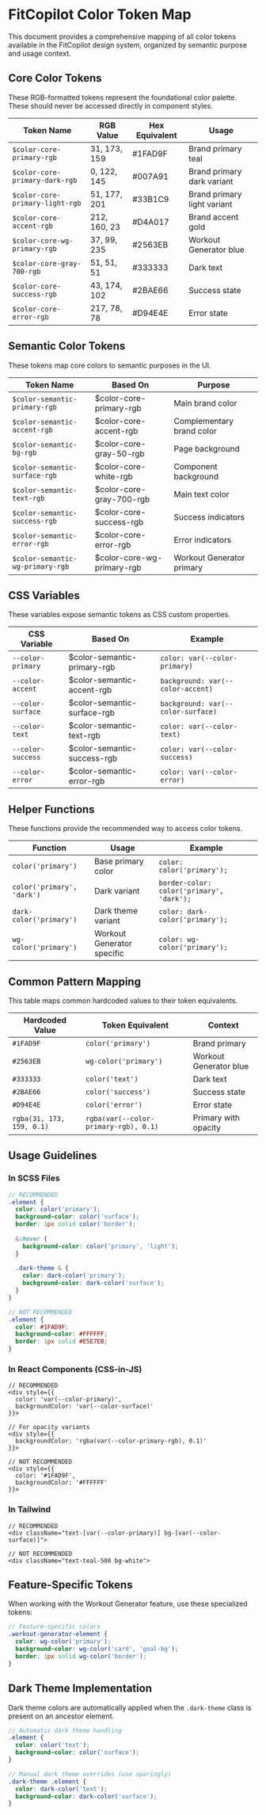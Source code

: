 # FitCopilot Color Token Map

This document provides a comprehensive mapping of all color tokens available in the FitCopilot design system, organized by semantic purpose and usage context.

## Core Color Tokens

These RGB-formatted tokens represent the foundational color palette. These should never be accessed directly in component styles.

| Token Name | RGB Value | Hex Equivalent | Usage |
|------------|-----------|----------------|-------|
| `$color-core-primary-rgb` | 31, 173, 159 | #1FAD9F | Brand primary teal |
| `$color-core-primary-dark-rgb` | 0, 122, 145 | #007A91 | Brand primary dark variant |
| `$color-core-primary-light-rgb` | 51, 177, 201 | #33B1C9 | Brand primary light variant |
| `$color-core-accent-rgb` | 212, 160, 23 | #D4A017 | Brand accent gold |
| `$color-core-wg-primary-rgb` | 37, 99, 235 | #2563EB | Workout Generator blue |
| `$color-core-gray-700-rgb` | 51, 51, 51 | #333333 | Dark text |
| `$color-core-success-rgb` | 43, 174, 102 | #2BAE66 | Success state |
| `$color-core-error-rgb` | 217, 78, 78 | #D94E4E | Error state |

## Semantic Color Tokens

These tokens map core colors to semantic purposes in the UI.

| Token Name | Based On | Purpose |
|------------|----------|---------|
| `$color-semantic-primary-rgb` | $color-core-primary-rgb | Main brand color |
| `$color-semantic-accent-rgb` | $color-core-accent-rgb | Complementary brand color |
| `$color-semantic-bg-rgb` | $color-core-gray-50-rgb | Page background |
| `$color-semantic-surface-rgb` | $color-core-white-rgb | Component background |
| `$color-semantic-text-rgb` | $color-core-gray-700-rgb | Main text color |
| `$color-semantic-success-rgb` | $color-core-success-rgb | Success indicators |
| `$color-semantic-error-rgb` | $color-core-error-rgb | Error indicators |
| `$color-semantic-wg-primary-rgb` | $color-core-wg-primary-rgb | Workout Generator primary |

## CSS Variables

These variables expose semantic tokens as CSS custom properties.

| CSS Variable | Based On | Example |
|--------------|----------|---------|
| `--color-primary` | $color-semantic-primary-rgb | `color: var(--color-primary)` |
| `--color-accent` | $color-semantic-accent-rgb | `background: var(--color-accent)` |
| `--color-surface` | $color-semantic-surface-rgb | `background: var(--color-surface)` |
| `--color-text` | $color-semantic-text-rgb | `color: var(--color-text)` |
| `--color-success` | $color-semantic-success-rgb | `color: var(--color-success)` |
| `--color-error` | $color-semantic-error-rgb | `color: var(--color-error)` |

## Helper Functions

These functions provide the recommended way to access color tokens.

| Function | Usage | Example |
|----------|-------|---------|
| `color('primary')` | Base primary color | `color: color('primary');` |
| `color('primary', 'dark')` | Dark variant | `border-color: color('primary', 'dark');` |
| `dark-color('primary')` | Dark theme variant | `color: dark-color('primary');` |
| `wg-color('primary')` | Workout Generator specific | `color: wg-color('primary');` |

## Common Pattern Mapping

This table maps common hardcoded values to their token equivalents.

| Hardcoded Value | Token Equivalent | Context |
|-----------------|------------------|---------|
| `#1FAD9F` | `color('primary')` | Brand primary |
| `#2563EB` | `wg-color('primary')` | Workout Generator blue |
| `#333333` | `color('text')` | Dark text |
| `#2BAE66` | `color('success')` | Success state |
| `#D94E4E` | `color('error')` | Error state |
| `rgba(31, 173, 159, 0.1)` | `rgba(var(--color-primary-rgb), 0.1)` | Primary with opacity |

## Usage Guidelines

### In SCSS Files

```scss
// RECOMMENDED
.element {
  color: color('primary');
  background-color: color('surface');
  border: 1px solid color('border');
  
  &:hover {
    background-color: color('primary', 'light');
  }
  
  .dark-theme & {
    color: dark-color('primary');
    background-color: dark-color('surface');
  }
}

// NOT RECOMMENDED
.element {
  color: #1FAD9F;
  background-color: #FFFFFF;
  border: 1px solid #E5E7EB;
}
```

### In React Components (CSS-in-JS)

```tsx
// RECOMMENDED
<div style={{ 
  color: 'var(--color-primary)', 
  backgroundColor: 'var(--color-surface)' 
}}>

// For opacity variants
<div style={{ 
  backgroundColor: 'rgba(var(--color-primary-rgb), 0.1)' 
}}>

// NOT RECOMMENDED
<div style={{ 
  color: '#1FAD9F', 
  backgroundColor: '#FFFFFF' 
}}>
```

### In Tailwind

```tsx
// RECOMMENDED
<div className="text-[var(--color-primary)] bg-[var(--color-surface)]">

// NOT RECOMMENDED
<div className="text-teal-500 bg-white">
```

## Feature-Specific Tokens

When working with the Workout Generator feature, use these specialized tokens:

```scss
// Feature-specific colors
.workout-generator-element {
  color: wg-color('primary');
  background-color: wg-color('card', 'goal-bg');
  border: 1px solid wg-color('border');
}
```

## Dark Theme Implementation

Dark theme colors are automatically applied when the `.dark-theme` class is present on an ancestor element.

```scss
// Automatic dark theme handling
.element {
  color: color('text');
  background-color: color('surface');
}

// Manual dark theme overrides (use sparingly)
.dark-theme .element {
  color: dark-color('text');
  background-color: dark-color('surface');
}
``` 
